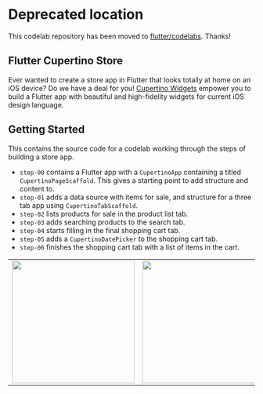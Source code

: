 # Deprecated location

This codelab repository has been moved to [flutter/codelabs](https://github.com/flutter/codelabs/tree/master/cupertino_store). Thanks!

## Flutter Cupertino Store

Ever wanted to create a store app in Flutter that looks totally at home on an 
iOS device? Do we have a deal for you! [Cupertino Widgets][cupertino-widgets] 
empower you to build a Flutter app with beautiful and high-fidelity widgets 
for current iOS design language.

## Getting Started

This contains the source code for a codelab working through the steps of 
building a store app.

  - `step-00` contains a Flutter app with a `CupertinoApp` containing
    a titled `CupertinoPageScaffold`. This gives a starting point to add
    structure and content to.
  - `step-01` adds a data source with items for sale, and structure for
    a three tab app using `CupertinoTabScaffold`.
  - `step-02` lists products for sale in the product list tab.
  - `step-03` adds searching products to the search tab.
  - `step-04` starts filling in the final shopping cart tab.
  - `step-05` adds a `CupertinoDatePicker` to the shopping cart tab.
  - `step-06` finishes the shopping cart tab with a list of items in the cart.
  
<table >
 <tr>
  <td><img src='screenshots/product-list-tab.png' width='250' /></td>
  <td><img src='screenshots/search-tab.png' width='250' /></td>
  <td><img src='screenshots/shopping-cart-tab.png' width='250' /></td>
 </tr>
</table>

[cupertino-widgets]: https://flutter.dev/docs/development/ui/widgets/cupertino
